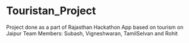 # Touristan_Project
Project done as a part of Rajasthan Hackathon
App based on tourism on Jaipur
Team Members: Subash, Vigneshwaran, TamilSelvan and Rohit
